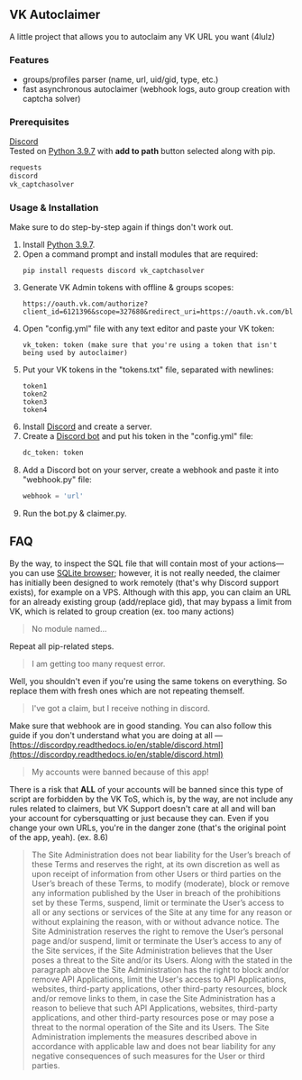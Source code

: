 ## VK Autoclaimer
A little project that allows you to autoclaim any VK URL you want (4lulz)

### Features
* groups/profiles parser (name, url, uid/gid, type, etc.)
* fast asynchronous autoclaimer (webhook logs, auto group creation with captcha solver)

### Prerequisites
[Discord](https://discord.com/)\
Tested on [Python 3.9.7](https://www.python.org/ftp/python/3.9.7) with **add to path** button selected along with pip.
```py
requests
discord
vk_captchasolver
```

### Usage & Installation
Make sure to do step-by-step again if things don't work out.
1. Install [Python 3.9.7](https://www.python.org/ftp/python/3.9.7).
2. Open a command prompt and install modules that are required:
   ```
   pip install requests discord vk_captchasolver
   ```
3. Generate VK Admin tokens with offline & groups scopes:
   ```
   https://oauth.vk.com/authorize?client_id=6121396&scope=327680&redirect_uri=https://oauth.vk.com/blank.html&display=page&response_type=token&revoke=1
   ```
4. Open "config.yml" file with any text editor and paste your VK token:
   ```
   vk_token: token (make sure that you're using a token that isn't being used by autoclaimer)
   ```
5. Put your VK tokens in the "tokens.txt" file, separated with newlines:
   ```
   token1
   token2
   token3
   token4
   ```
6. Install [Discord](https://discord.org) and create a server.
7. Create a [Discord bot](https://discord.com/developers/applications) and put his token in the "config.yml" file:
   ```py
   dc_token: token
   ```
8. Add a Discord bot on your server, create a webhook and paste it into "webhook.py" file:
   ```py
   webhook = 'url'
   ```
7. Run the bot.py & claimer.py.

## FAQ
By the way, to inspect the SQL file that will contain most of your actions—you can use [SQLite browser](https://sqlitebrowser.org/dl/); however, it is not really needed, the claimer has initially been designed to work remotely (that's why Discord support exists), for example on a VPS. Although with this app, you can claim an URL for an already existing group (add/replace gid), that may bypass a limit from VK, which is related to group creation (ex. too many actions)

>No module named...


Repeat all pip-related steps.

>I am getting too many request error.

Well, you shouldn't even if you're using the same tokens on everything. So replace them with fresh ones which are not repeating themself.

>I've got a claim, but I receive nothing in discord.


Make sure that webhook are in good standing. You can also follow this guide if you don't understand what you are doing at all — [https://discordpy.readthedocs.io/en/stable/discord.html](https://discordpy.readthedocs.io/en/stable/discord.html)


>My accounts were banned because of this app!

There is a risk that **ALL** of your accounts will be banned since this type of script are forbidden by the VK ToS, which is, by the way, are not include any rules related to claimers, but VK Support doesn't care at all and will ban your account for cybersquatting or just because they can. Even if you change your own URLs, you're in the danger zone (that's the original point of the app, yeah). (ex. 8.6)

>The Site Administration does not bear liability for the User’s 
breach of these Terms and reserves the right, at its own discretion as 
well as upon receipt of information from other Users or third parties on
 the User’s breach of these Terms, to modify (moderate), block or remove
 any information published by the User in breach of the prohibitions set
 by these Terms, suspend, limit or terminate the User’s access to all or
 any sections or services of the Site at any time for any reason or 
without explaining the reason, with or without advance notice. The Site 
Administration reserves the right to remove the User’s personal page 
and/or suspend, limit or terminate the User’s access to any of the Site 
services, if the Site Administration believes that the User poses a 
threat to the Site and/or its Users. Along with the stated in the 
paragraph above the Site Administration has the right to block and/or 
remove API Applications, limit the User's access to API Applications, 
websites, third-party applications, other third-party resources, block 
and/or remove links to them, in case the Site Administration has a 
reason to believe that such API Applications, websites, third-party 
applications, and other third-party resources pose or may pose a threat 
to the normal operation of the Site and its Users. The Site 
Administration implements the measures described above in accordance 
with applicable law and does not bear liability for any negative 
consequences of such measures for the User or third parties. 
